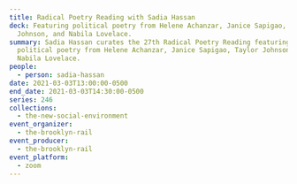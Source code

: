 ```yaml
---
title: Radical Poetry Reading with Sadia Hassan
deck: Featuring political poetry from Helene Achanzar, Janice Sapigao, Taylor
  Johnson, and Nabila Lovelace.
summary: Sadia Hassan curates the 27th Radical Poetry Reading featuring
  political poetry from Helene Achanzar, Janice Sapigao, Taylor Johnson, and
  Nabila Lovelace.
people:
  - person: sadia-hassan
date: 2021-03-03T13:00:00-0500
end_date: 2021-03-03T14:30:00-0500
series: 246
collections:
  - the-new-social-environment
event_organizer:
  - the-brooklyn-rail
event_producer:
  - the-brooklyn-rail
event_platform:
  - zoom
---
```

